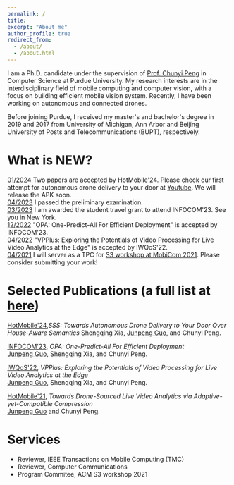 ```yaml
---
permalink: /
title: 
excerpt: "About me"
author_profile: true
redirect_from: 
  - /about/
  - /about.html
---
```


I am a Ph.D. candidate under the supervision of [Prof. Chunyi Peng](https://www.cs.purdue.edu/homes/chunyi/) in Computer Science at Purdue University.
My research interests are in the interdisciplinary field of mobile computing and computer vision, with a focus on building efficient mobile vision system. 
Recently, I have been working on autonomous and connected drones. 

Before joining Purdue, I received my master's and bachelor's degree in 2019 and 2017 from University of Michigan, Ann Arbor and Beijing University of Posts and Telecommunications (BUPT), respectively. 

What is NEW?
======
[01/2024](https://jpkuo24.github.io/) Two papers are accepted by HotMobile'24. Please check our first attempt for autonomous drone delivery to your door at [Youtube](https://www.youtube.com/playlist?list=PLLzN69of2f9bD5ZfPYhDpkAv-Pz2zI7Ac). We will release the APK soon. <br>
[04/2023](https://jpkuo24.github.io/) I passed the preliminary examination.<br>
[03/2023](https://jpkuo24.github.io/) I am awarded the student travel grant to attend INFOCOM'23. See you in New York.<br>
[12/2022](https://jpkuo24.github.io/) "OPA: One-Predict-All For Efficient Deployment" is accepted by INFOCOM'23. <br>
[04/2022](https://jpkuo24.github.io/) "VPPlus: Exploring the Potentials of Video Processing for Live Video Analytics at the Edge" is accepted by IWQoS'22. <br>
[04/2021](https://jpkuo24.github.io/) I will server as a TPC for [S3 workshop at MobiCom 2021](http://www.people.vcu.edu/~barahoueipash/S3/S3.html). Please consider submitting your work! <br>

<!--[More news](https://jpkuo24.github.io/)-->


Selected Publications (a full list at [here](https://jpkuo24.github.io/publications/))
======
[HotMobile'24](https://hotmobile.org/2024/),*SSS: Towards Autonomous Drone Delivery to Your Door Over House-Aware Semantics* <be>
Shengqing Xia, <u>Junpeng Guo</u>, and Chunyi Peng. <br>

[INFOCOM'23](https://infocom2023.ieee-infocom.org/), *OPA: One-Predict-All For Efficient Deployment* <br>
<u>Junpeng Guo</u>, Shengqing Xia, and Chunyi Peng. <br>

[IWQoS'22](https://iwqos2022.ieee-iwqos.org/), *VPPlus: Exploring the Potentials of Video Processing for Live Video Analytics at the Edge* <br> 
<u>Junpeng Guo</u>, Shengqing Xia, and Chunyi Peng.<br>

[HotMobile'21](https://hotmobile.org/2021/), *Towards Drone-Sourced Live Video Analytics via Adaptive-yet-Compatible Compression* <br>
<u>Junpeng Guo</u> and Chunyi Peng. <br>

Services
======
* Reviewer, IEEE Transactions on Mobile Computing (TMC)
* Reviewer, Computer Communications
* Program Commitee, ACM S3 workshop 2021

